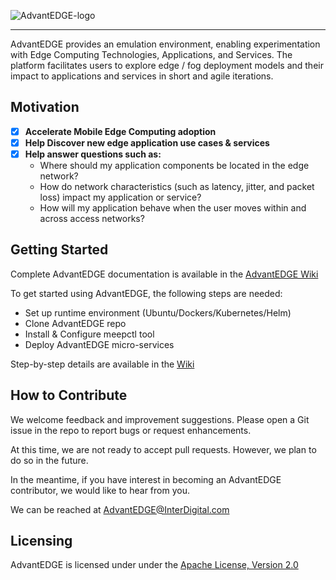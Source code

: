 ![AdvantEDGE-logo](https://github.com/InterDigitalInc/AdvantEDGE/blob/master/docs/images/AdvantEDGE-logo_Blue-01.png)

------

AdvantEDGE provides an emulation environment, enabling experimentation with Edge Computing Technologies, Applications, and Services.  The platform facilitates users to explore edge / fog deployment models and their impact to applications and services in short and agile iterations.

## Motivation

- [x] **Accelerate Mobile Edge Computing adoption**
- [x] **Help Discover new edge application use cases & services**
- [x] **Help answer questions such as:**
  - Where should my application components be located in the edge network?
  - How do network characteristics (such as latency, jitter, and packet loss) impact my application or service?
  - How will my application behave when the user moves within and across access networks?

## Getting Started

Complete AdvantEDGE documentation is available in the [AdvantEDGE Wiki](https://github.com/InterDigitalInc/AdvantEDGE/wiki)

To get started using AdvantEDGE, the following steps are needed:
- Set up runtime environment (Ubuntu/Dockers/Kubernetes/Helm)
- Clone AdvantEDGE repo
- Install & Configure meepctl tool
- Deploy AdvantEDGE micro-services

Step-by-step details are available in the [Wiki](https://github.com/InterDigitalInc/AdvantEDGE/wiki#getting-started)

## How to Contribute

We welcome feedback and improvement suggestions.  Please open a Git issue in the repo to report bugs or request enhancements.

At this time, we are not ready to accept pull requests.  However, we plan to do so in the future.

In the meantime, if you have interest in becoming an AdvantEDGE contributor, we would like to hear from you.  

We can be reached at <AdvantEDGE@InterDigital.com>

## Licensing

AdvantEDGE is licensed under under the [Apache License, Version 2.0](https://github.com/InterDigitalInc/AdvantEDGE/blob/master/LICENSE)